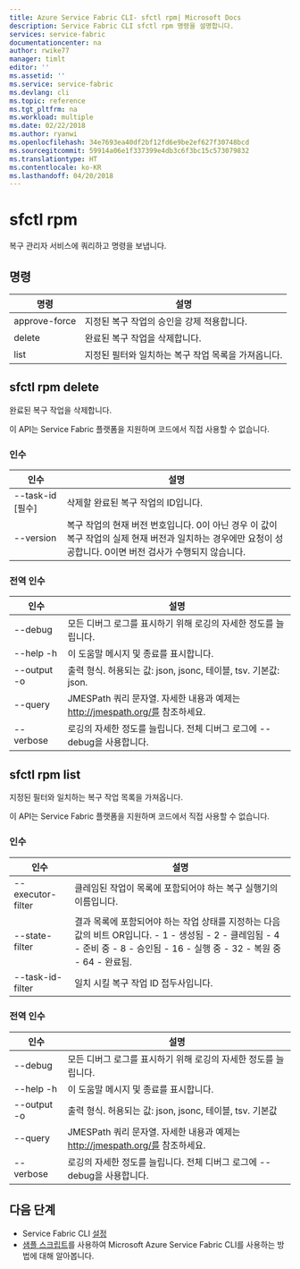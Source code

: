 ```yaml
---
title: Azure Service Fabric CLI- sfctl rpm| Microsoft Docs
description: Service Fabric CLI sfctl rpm 명령을 설명합니다.
services: service-fabric
documentationcenter: na
author: rwike77
manager: timlt
editor: ''
ms.assetid: ''
ms.service: service-fabric
ms.devlang: cli
ms.topic: reference
ms.tgt_pltfrm: na
ms.workload: multiple
ms.date: 02/22/2018
ms.author: ryanwi
ms.openlocfilehash: 34e7693ea40df2bf12fd6e9be2ef627f30748bcd
ms.sourcegitcommit: 59914a06e1f337399e4db3c6f3bc15c573079832
ms.translationtype: HT
ms.contentlocale: ko-KR
ms.lasthandoff: 04/20/2018
---
```

# <a name="sfctl-rpm"></a>sfctl rpm
복구 관리자 서비스에 쿼리하고 명령을 보냅니다.

## <a name="commands"></a>명령
|명령|설명|
| --- | --- |
|    approve-force| 지정된 복구 작업의 승인을 강제 적용합니다.|
|    delete       | 완료된 복구 작업을 삭제합니다.|
|    list         | 지정된 필터와 일치하는 복구 작업 목록을 가져옵니다.|

## <a name="sfctl-rpm-delete"></a>sfctl rpm delete
완료된 복구 작업을 삭제합니다.

이 API는 Service Fabric 플랫폼을 지원하며 코드에서 직접 사용할 수 없습니다. 

### <a name="arguments"></a>인수
|인수|설명|
| --- | --- |
|    --task-id [필수]| 삭제할 완료된 복구 작업의 ID입니다.|
|    --version           | 복구 작업의 현재 버전 번호입니다. 0이 아닌 경우 이 값이 복구 작업의 실제 현재 버전과 일치하는 경우에만 요청이 성공합니다. 0이면 버전 검사가 수행되지 않습니다.|

### <a name="global-arguments"></a>전역 인수
|인수|설명|
| --- | --- |
|    --debug             | 모든 디버그 로그를 표시하기 위해 로깅의 자세한 정도를 늘립니다.|
|    --help -h           | 이 도움말 메시지 및 종료를 표시합니다.|
|    --output -o         | 출력 형식.  허용되는 값: json, jsonc, 테이블, tsv.  기본값: json.
|    --query             | JMESPath 쿼리 문자열. 자세한 내용과 예제는 http://jmespath.org/를 참조하세요.|
|    --verbose           | 로깅의 자세한 정도를 늘립니다. 전체 디버그 로그에 --debug을 사용합니다.|


## <a name="sfctl-rpm-list"></a>sfctl rpm list
지정된 필터와 일치하는 복구 작업 목록을 가져옵니다.

이 API는 Service Fabric 플랫폼을 지원하며 코드에서 직접 사용할 수 없습니다. 

### <a name="arguments"></a>인수
|인수|설명|
| --- | --- |
|    --executor-filter| 클레임된 작업이 목록에 포함되어야 하는 복구 실행기의 이름입니다.|
|    --state-filter   | 결과 목록에 포함되어야 하는 작업 상태를 지정하는 다음 값의 비트 OR입니다. - 1 - 생성됨 - 2 - 클레임됨 - 4 - 준비 중 - 8 - 승인됨 - 16 - 실행 중 - 32 - 복원 중 - 64 - 완료됨.|
|    --task-id-filter | 일치 시킬 복구 작업 ID 접두사입니다.|

### <a name="global-arguments"></a>전역 인수
|인수|설명|
| --- | --- |
|    --debug          | 모든 디버그 로그를 표시하기 위해 로깅의 자세한 정도를 늘립니다.|
|    --help -h        | 이 도움말 메시지 및 종료를 표시합니다.|
|    --output -o      | 출력 형식.  허용되는 값: json, jsonc, 테이블, tsv.  기본값| json.|
|    --query          | JMESPath 쿼리 문자열. 자세한 내용과 예제는 http://jmespath.org/를 참조하세요.|
|    --verbose        | 로깅의 자세한 정도를 늘립니다. 전체 디버그 로그에 --debug을 사용합니다.|

## <a name="next-steps"></a>다음 단계
- Service Fabric CLI [설정](service-fabric-cli.md)
- [샘플 스크립트](/azure/service-fabric/scripts/sfctl-upgrade-application)를 사용하여 Microsoft Azure Service Fabric CLI를 사용하는 방법에 대해 알아봅니다.
